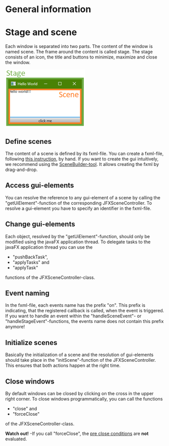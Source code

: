 # General information
# Stage and scene
Each window is separated into two parts. The content of the window is named scene. The frame around the content is called stage. The stage consists of an icon, the title and buttons to minimize, maximize and close the window.

![The difference beween a stage and a scene.](SceneAndStage.png)

## Define scenes
The content of a scene is defined by its fxml-file. You can create a fxml-file, following [this instruction](https://docs.oracle.com/javafx/2/get_started/fxml_tutorial.htm), by hand. If you want to create the gui intuitively, we recommend using the [SceneBuilder-tool](https://gluonhq.com/products/scene-builder/). It allows creating the fxml by drag-and-drop.

## Access gui-elements
You can resolve the reference to any gui-element of a scene by calling the "getUiElement"-function of the corresponding JFXSceneController. To resolve a gui-element you have to specify an identifier in the fxml-file.

## Change gui-elements
Each object, resolved by the "getUiElement"-function, should only be modified using the javaFX application thread. To delegate tasks to the javaFX application thread you can use the
- "pushBackTask",
- "applyTasks" and
- "applyTask"

functions of the JFXSceneController-class.

## Event naming
In the fxml-file, each events name has the prefix "on". This prefix is indicating, that the registered callback is called, when the event is triggered. If you want to handle an event within the "handleSceneEvent"- or "handleStageEvent"-functions, the events name does not contain this prefix anymore!  

## Initialize scenes
Basically the initialization of a scene and the resolution of gui-elements should take place in the "initScene"-function of the JFXSceneController. This ensures that both actions happen at the right time.

## Close windows
By default windows can be closed by clicking on the cross in the upper right corner. To close windows programmatically, you can call the functions
- "close" and
- "forceClose"

of the JFXSceneController-class.

<b>Watch out!</b> -If you call "forceClose", the [pre close conditions](../PreCloseCheck/PreCloseCheck.md) are <b>not</b> evaluated.
